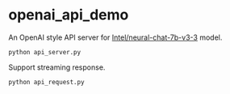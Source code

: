 # openai_api_demo

An OpenAI style API server for [Intel/neural-chat-7b-v3-3](https://huggingface.co/Intel/neural-chat-7b-v3-3) model.

```shell
python api_server.py
```

Support streaming response.

```shell
python api_request.py
```
